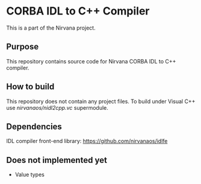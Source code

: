 # CORBA IDL to C++ Compiler

This is a part of the Nirvana project.

## Purpose

This repository contains source code for Nirvana CORBA IDL to C++ compiler.

## How to build
This repository does not contain any project files.
To build under Visual C++ use *nirvanaos/nidl2cpp.vc* supermodule.

## Dependencies

IDL compiler front-end library: https://github.com/nirvanaos/idlfe

## Does not implemented yet
* Value types
